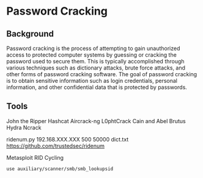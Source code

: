 # Password Cracking

## Background

Password cracking is the process of attempting to gain unauthorized access to protected computer systems by guessing or cracking the password used to secure them. This is typically accomplished through various techniques such as dictionary attacks, brute force attacks, and other forms of password cracking software. The goal of password cracking is to obtain sensitive information such as login credentials, personal information, and other confidential data that is protected by passwords.

## Tools

John the Ripper
Hashcat
Aircrack-ng
L0phtCrack
Cain and Abel
Brutus
Hydra
Ncrack

ridenum.py 192.168.XXX.XXX 500 50000 dict.txt
https://github.com/trustedsec/ridenum


Metasploit RID Cycling

```bash
use auxiliary/scanner/smb/smb_lookupsid
```
